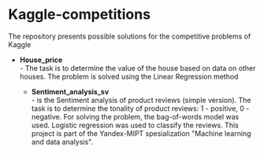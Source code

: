 # Kaggle-competitions
The repository presents possible solutions for the competitive problems of Kaggle 

<ul>
     <li><b>House_price</b></li> - The task is to determine the value of the house based on data on other houses. The problem is solved using the Linear Regression method
     
<ul>
     <li><b>Sentiment_analysis_sv</b></li> - is the Sentiment analysis of product reviews (simple version). The task is to determine the tonality of product reviews: 1 - positive, 0 - negative. For solving the problem, the bag-of-words model was used. Logistic regression was used to classify the reviews. This project is part of the Yandex-MIPT spesialization "Machine learning and data analysis".  
   

